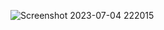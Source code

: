 ![Screenshot 2023-07-04 222015](https://github.com/rutuja-jadhav29/Sales-Dashboard/assets/126754368/4a4afa21-0203-45c5-a8c7-525269267acf)
